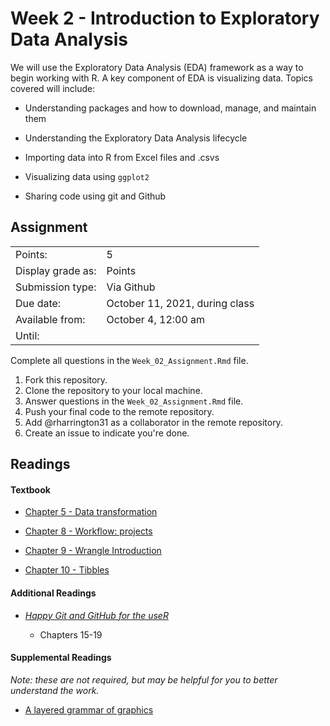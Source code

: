 # Week 2 - Introduction to Exploratory Data Analysis

We will use the Exploratory Data Analysis (EDA) framework as a way to begin working with R. A key component of EDA is visualizing data. Topics covered will include:

-   Understanding packages and how to download, manage, and maintain them 

-   Understanding the Exploratory Data Analysis lifecycle

-   Importing data into R from Excel files and .csvs

-   Visualizing data using `ggplot2`

-   Sharing code using git and Github

## Assignment

|                   |                                |
|-------------------|--------------------------------|
| Points:           | 5                              |
| Display grade as: | Points                         |
| Submission type:  | Via Github                     |
| Due date:         | October 11, 2021, during class |
| Available from:   | October 4, 12:00 am            |
| Until:            |                                |

Complete all questions in the `Week_02_Assignment.Rmd` file.

1.  Fork this repository.
2.  Clone the repository to your local machine.
3.  Answer questions in the `Week_02_Assignment.Rmd` file.
4.  Push your final code to the remote repository.
5.  Add \@rharrington31 as a collaborator in the remote repository.
6.  Create an issue to indicate you're done.

## Readings

#### Textbook

-   [Chapter 5 - Data transformation](https://r4ds.had.co.nz/transform.html)

-   [Chapter 8 - Workflow: projects](https://r4ds.had.co.nz/workflow-projects.html)

-   [Chapter 9 - Wrangle Introduction](https://r4ds.had.co.nz/wrangle-intro.html)

-   [Chapter 10 - Tibbles](https://r4ds.had.co.nz/tibbles.html)

#### Additional Readings

-   [*Happy Git and GitHub for the useR*](https://happygitwithr.com/)

    -   Chapters 15-19

#### Supplemental Readings

*Note: these are not required, but may be helpful for you to better understand the work.*

-   [A layered grammar of graphics](https://vita.had.co.nz/papers/layered-grammar.html)
